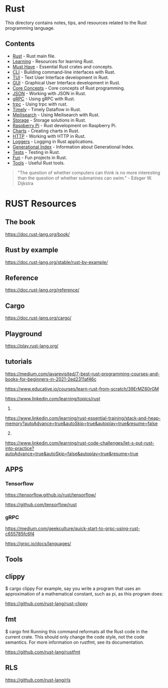 # Rust

This directory contains notes, tips, and resources related to the Rust programming language.

## Contents

-   [Rust](rust.md) - Rust main file.
-   [Learning](learning.md) - Resources for learning Rust.
-   [Must Have](_must_have.md) - Essential Rust crates and concepts.
-   [CLI](cli.md) - Building command-line interfaces with Rust.
-   [TUI](tui.md) - Text User Interface development in Rust.
-   [GUI](gui/gui.mdi.md) - Graphical User Interface development in Rust.
-   [Core Concepts](core.md) - Core concepts of Rust programming.
-   [JSON](json.md) - Working with JSON in Rust.
-   [gRPC](gRPC.md) - Using gRPC with Rust.
-   [trpc](trpc.md) - Using trpc with rust.
-   [Timely](timely.md) - Timely Dataflow in Rust.
-   [Meilisearch](meilisearch.md) - Using Meilisearch with Rust.
-   [Storage](storage.md) - Storage solutions in Rust.
-   [Raspberry Pi](raspberry_pi.md) - Rust development on Raspberry Pi.
-   [Charts](charts.md) - Creating charts in Rust.
-   [HTTP](web/http.mdp.md) - Working with HTTP in Rust.
-   [Loggers](loggers.md) - Logging in Rust applications.
-   [Generational Index](generational_index.md) - Information about Generational Index.
-   [Tests](tests.md) - Testing in Rust.
-   [Fun](fun.md) - Fun projects in Rust.
-   [Tools](tools.md) - Useful Rust tools.

> "The question of whether computers can think is no more interesting than the question of whether submarines can swim." - Edsger W. Dijkstra







# RUST Resources


## The book
https://doc.rust-lang.org/book/

## Rust by example
https://doc.rust-lang.org/stable/rust-by-example/

## Reference
https://doc.rust-lang.org/reference/


## Cargo
https://doc.rust-lang.org/cargo/



## Playground

https://play.rust-lang.org/




## tutorials

https://medium.com/javarevisited/7-best-rust-programming-courses-and-books-for-beginners-in-2021-2ed2311af46c



https://www.educative.io/courses/learn-rust-from-scratch/39ErMZ60rGM





https://www.linkedin.com/learning/topics/rust


1. 
https://www.linkedin.com/learning/rust-essential-training/stack-and-heap-memory?autoAdvance=true&autoSkip=true&autoplay=true&resume=false


2.
https://www.linkedin.com/learning/rust-code-challenges/let-s-put-rust-into-practice?autoAdvance=true&autoSkip=false&autoplay=true&resume=true



## APPS

### Tensorflow
https://tensorflow.github.io/rust/tensorflow/

https://github.com/tensorflow/rust



### gRPC

https://medium.com/geekculture/quick-start-to-grpc-using-rust-c655785fc6f4

https://grpc.io/docs/languages/



## Tools



## clippy

$ cargo clippy
For example, say you write a program that uses an approximation of a mathematical constant, such as pi, as this program does:

https://github.com/rust-lang/rust-clippy


## fmt

$ cargo fmt
Running this command reformats all the Rust code in the current crate. This should only change the code style, not the code semantics. For more information on rustfmt, see its documentation.

https://github.com/rust-lang/rustfmt



## RLS


https://github.com/rust-lang/rls


